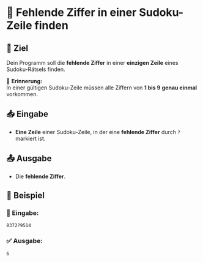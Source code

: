 # 🔢 Fehlende Ziffer in einer Sudoku-Zeile finden

## 🎯 Ziel
Dein Programm soll die **fehlende Ziffer** in einer **einzigen Zeile** eines Sudoku-Rätsels finden.  

🔹 **Erinnerung:**  
In einer gültigen Sudoku-Zeile müssen alle Ziffern von **1 bis 9** **genau einmal** vorkommen.

## 📥 Eingabe
- **Eine Zeile** einer Sudoku-Zeile, in der eine **fehlende Ziffer** durch `?` markiert ist.

## 📤 Ausgabe
- Die **fehlende Ziffer**.

## 📌 Beispiel

### 📝 Eingabe:
```
8372?9514
```

### ✅ Ausgabe:
```
6
```
